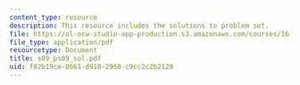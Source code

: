 ```yaml
---
content_type: resource
description: This resource includes the solutions to problem set.
file: https://ol-ocw-studio-app-production.s3.amazonaws.com/courses/16-01-unified-engineering-i-ii-iii-iv-fall-2005-spring-2006/f82b19ce0661d9102960c9cc2c2b2129_s09_ps09_sol.pdf
file_type: application/pdf
resourcetype: Document
title: s09_ps09_sol.pdf
uid: f82b19ce-0661-d910-2960-c9cc2c2b2129
---
```

